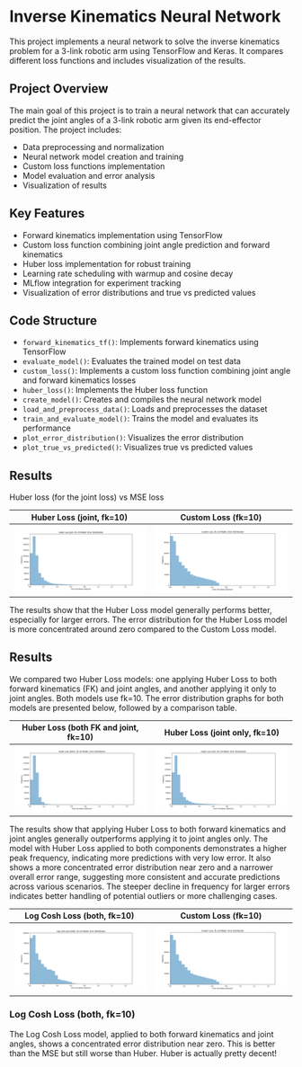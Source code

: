 # Inverse Kinematics Neural Network

This project implements a neural network to solve the inverse kinematics problem for a 3-link robotic arm using TensorFlow and Keras. It compares different loss functions and includes visualization of the results.

## Project Overview

The main goal of this project is to train a neural network that can accurately predict the joint angles of a 3-link robotic arm given its end-effector position. The project includes:

- Data preprocessing and normalization
- Neural network model creation and training
- Custom loss functions implementation
- Model evaluation and error analysis
- Visualization of results

## Key Features

- Forward kinematics implementation using TensorFlow
- Custom loss function combining joint angle prediction and forward kinematics
- Huber loss implementation for robust training
- Learning rate scheduling with warmup and cosine decay
- MLflow integration for experiment tracking
- Visualization of error distributions and true vs predicted values

## Code Structure

- `forward_kinematics_tf()`: Implements forward kinematics using TensorFlow
- `evaluate_model()`: Evaluates the trained model on test data
- `custom_loss()`: Implements a custom loss function combining joint angle and forward kinematics losses
- `huber_loss()`: Implements the Huber loss function
- `create_model()`: Creates and compiles the neural network model
- `load_and_preprocess_data()`: Loads and preprocesses the dataset
- `train_and_evaluate_model()`: Trains the model and evaluates its performance
- `plot_error_distribution()`: Visualizes the error distribution
- `plot_true_vs_predicted()`: Visualizes true vs predicted values

## Results

Huber loss (for the joint loss) vs MSE loss

| Huber Loss (joint, fk=10) | Custom Loss (fk=10) |
|:-------------------------:|:-------------------:|
| ![Huber Loss Error Distribution](./Figures/HuberLossJoint02fk10.png) | ![Custom Loss Error Distribution](./Figures/CustomLossfk10.png) |

The results show that the Huber Loss model generally performs better, especially for larger errors. The error distribution for the Huber Loss model is more concentrated around zero compared to the Custom Loss model.


## Results

We compared two Huber Loss models: one applying Huber Loss to both forward kinematics (FK) and joint angles, and another applying it only to joint angles. Both models use fk=10. The error distribution graphs for both models are presented below, followed by a comparison table.

| Huber Loss (both FK and joint, fk=10) | Huber Loss (joint only, fk=10) |
|:-------------------------------------:|:------------------------------:|
| ![Huber Loss Both Error Distribution](./Figures/HyberLossBothfk10.png) | ![Huber Loss Joint Error Distribution](./Figures/HuberLossJoint02fk10.png) |

The results show that applying Huber Loss to both forward kinematics and joint angles generally outperforms applying it to joint angles only. The model with Huber Loss applied to both components demonstrates a higher peak frequency, indicating more predictions with very low error. It also shows a more concentrated error distribution near zero and a narrower overall error range, suggesting more consistent and accurate predictions across various scenarios. The steeper decline in frequency for larger errors indicates better handling of potential outliers or more challenging cases.

| Log Cosh Loss (both, fk=10) | Custom Loss (fk=10) |
|:---------------------------:|:-------------------:|
| ![Log Cosh Loss Error Distribution](./Figures/LogCoshfk10.png) | ![Custom Loss Error Distribution](./Figures/CustomLossfk10.png) |

### Log Cosh Loss (both, fk=10)

The Log Cosh Loss model, applied to both forward kinematics and joint angles, shows a concentrated error distribution near zero. This is better than the MSE but still worse than Huber. Huber is actually pretty decent!